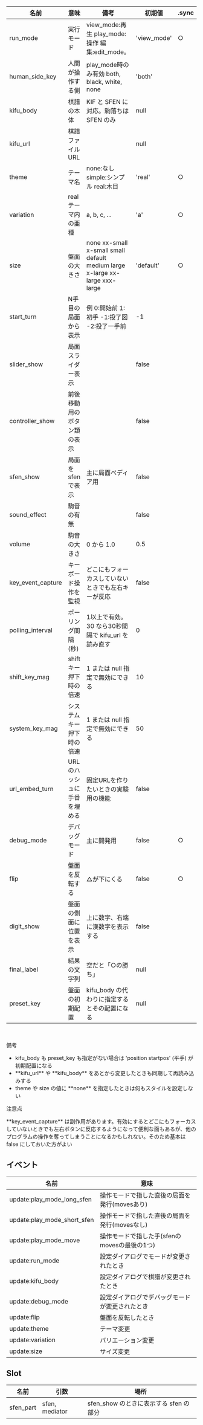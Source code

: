 | 名前                       | 意味                        | 備考                                                     | 初期値              | .sync          |
|----------------------------|-----------------------------|----------------------------------------------------------|---------------------|----------------|
| run_mode                   | 実行モード                  | view_mode:再生 play_mode:操作 編集:edit_mode。           | 'view_mode'         | ○             |
| human_side_key             | 人間が操作する側            | play_mode時のみ有効 both, black, white, none             | 'both'              |                |
| kifu_body                  | 棋譜の本体                  | KIF と SFEN に対応。駒落ちは SFEN のみ                   | null                |                |
| kifu_url                   | 棋譜ファイルURL             |                                                          | null                |                |
| theme                      | テーマ名                    | none:なし simple:シンプル real:木目                      | 'real'              | ○             |
| variation                  | realテーマ内の亜種          | a, b, c, ...                                             | 'a'                 | ○             |
| size                       | 盤面の大きさ                | none xx-small x-small small default medium large x-large xx-large xxx-large | 'default'           | ○             |
| start_turn                 | N手目の局面から表示         | 例 0:開始前 1:初手 -1:投了図 -2:投了一手前               | -1                  |                |
| slider_show                | 局面スライダー表示          |                                                          | false               |                |
| controller_show            | 前後移動用のボタン類の表示  |                                                          | false               |                |
| sfen_show                  | 局面を sfen で表示          | 主に局面ペディア用                                       | false               |                |
| sound_effect               | 駒音の有無                  |                                                          | false               |                |
| volume                     | 駒音の大きさ                | 0 から 1.0                                               | 0.5                 |                |
| key_event_capture          | キーボード操作を監視        | どこにもフォーカスしていないときでも左右キーが反応       | false               |                |
| polling_interval           | ポーリング間隔(秒)          | 1以上で有効。30 なら30秒間隔で kifu_url を読み直す       | 0                   |                |
| shift_key_mag              | shiftキー押下時の倍速       | 1 または null 指定で無効にできる                         | 10                  |                |
| system_key_mag             | システムキー押下時の倍速    | 1 または null 指定で無効にできる                         | 50                  |                |
| url_embed_turn             | URLのハッシュに手番を埋める | 固定URLを作りたいときの実験用の機能                      | false               |                |
| debug_mode                 | デバッグモード              | 主に開発用                                               | false               |  ○            |
| flip                       | 盤面を反転する              | △が下にくる                                             | false               |  ○            |
| digit_show                 | 盤面の側面に位置を表示      | 上に数字、右端に漢数字を表示する                         | false               |                |
| final_label                | 結果の文字列                | 空だと「○の勝ち」                                       | null                |                |
| preset_key                 | 盤面の初期配置              | kifu_body の代わりに指定するとその配置になる             | null                |                |

<br>

<article class="message is-info">
  <div class="message-header">
    <p>備考</p>
  </div>
  <div class="message-body">
    <ul>
      <li>kifu_body も preset_key も指定がない場合は 'position startpos' (平手) が初期配置になる</li>
      <li>**kifu_url** や **kifu_body** をあとから変更したときも同期して再読み込みする</li>
      <li>theme や size の値に **none** を指定したときは何もスタイルを設定しない</li>
    </ul>
  </div>
</article>

<article class="message is-warning">
  <div class="message-header">
    <p>注意点</p>
  </div>
  <div class="message-body">
    **key_event_capture** は副作用があります。有効にするとどこにもフォーカスしていないときでも左右ボタンに反応するようになって便利な面もあるが、他のプログラムの操作を奪ってしまうことになるかもしれない。そのため基本は false にしておいた方がよい
  </div>
</article>

## イベント

| 名前                        | 意味                                                    |
|-----------------------------|---------------------------------------------------------|
| update:play_mode_long_sfen  | 操作モードで指した直後の局面を発行(movesあり)           |                   
| update:play_mode_short_sfen | 操作モードで指した直後の局面を発行(movesなし)           |
| update:play_mode_move       | 操作モードで指した手(sfenのmovesの最後の1つ)            |
| update:run_mode             | 設定ダイアログでモードが変更されたとき                  |
| update:kifu_body            | 設定ダイアログで棋譜が変更されたとき                    |
| update:debug_mode           | 設定ダイアログでデバッグモードが変更されたとき          |
| update:flip                 | 盤面を反転したとき                                      |
| update:theme                | テーマ変更                                              |
| update:variation            | バリエーション変更                                      |
| update:size                 | サイズ変更                                              |

## Slot

| 名前                        | 引数                                                    | 場所                                                                                  |
|-----------------------------|---------------------------------------------------------|---------------------------------------------------------------------------------------|
| sfen_part                   | sfen, mediator                                          | sfen_show のときに表示する sfen の部分
